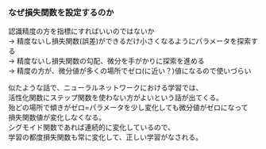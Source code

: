 ### なぜ損失関数を設定するのか

認識精度の方を指標にすればいいのではないか<br>
-> 精度ないし損失関数(誤差)ができるだけ小さくなるようにパラメータを探索する<br>
-> 精度ないし損失関数の勾配、微分を手がかりに探索を進める<br>
-> 精度の方が、微分値が多くの場所でゼロ(に近い？)値になるので使いづらい

似たような話で、ニューラルネットワークにおける学習では、<br>
活性化関数にステップ関数を使わない方がよいという話が出てくる。<br>
殆どの場所で傾きがゼロ=パラメータを少し変化しても微分値がゼロになって<br>
損失関数値が変化しなくなる。<br>
シグモイド関数であれば連続的に変化しているので、<br>
学習の都度損失関数も常に変化して、正しい学習がなされる。
